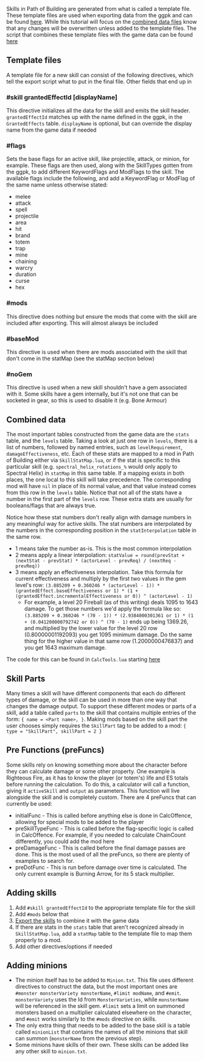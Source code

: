 Skills in Path of Building are generated from what is called a template file.  These template files are used when exporting data from the ggpk and can be found [here](../src/Export/Skills).  While this tutorial will focus on the [combined data files](../src/Data/Skills) know that any changes will be overwritten unless added to the template files.  The script that combines these template files with the game data can be found [here](../src/Export/Scripts/skills.lua)

## Template files

A template file for a new skill can consist of the following directives, which tell the export script what to put in the final file.  Other fields that end up in 

### #skill grantedEffectId [displayName]
This directive initializes all the data for the skill and emits the skill header.  `grantedEffectId` matches up with the name defined in the ggpk, in the `GrantedEffects` table.  `displayName` is optional, but can override the display name from the game data if needed

### #flags
Sets the base flags for an active skill, like projectile, attack, or minion, for example.  These flags are then used, along with the SkillTypes gotten from the ggpk, to add different KeywordFlags and ModFlags to the skill.  The available flags include the following, and add a KeywordFlag or ModFlag of the same name unless otherwise stated:
  * melee
  * attack
  * spell
  * projectile
  * area
  * hit
  * brand
  * totem
  * trap
  * mine
  * chaining
  * warcry
  * duration
  * curse
  * hex

### #mods
This directive does nothing but ensure the mods that come with the skill are included after exporting.  This will almost always be included

### #baseMod
This directive is used when there are mods associated with the skill that don't come in the statMap (see the statMap section below)

### #noGem
This directive is used when a new skill shouldn't have a gem associated with it.  Some skills have a gem internally, but it's not one that can be socketed in gear, so this is used to disable it (e.g. Bone Armour)

## Combined data

The most important tables constructed from the game data are the `stats` table, and the `levels` table.  Taking a look at just one row in `levels`, there is a list of numbers, followed by named entries, such as `levelRequirement`, `damageEffectiveness`, etc.  Each of these stats are mapped to a mod in Path of Building either via `SkillStatMap.lua`, or if the stat is specific to this particular skill (e.g. `spectral_helix_rotations_%` would only apply to Spectral Helix) in `statMap` in this same table.  If a mapping exists in both places, the one local to this skill will take precedence.  The corresponding mod will have `nil` in place of its normal value, and that value instead comes from this row in the `levels` table.  Notice that not all of the stats have a number in the first part of the `levels` row.  These extra stats are usually for booleans/flags that are always true.

Notice how these stat numbers don't really align with damage numbers in any meaningful way for active skills.  The stat numbers are interpolated by the numbers in the corresponding position in the `statInterpolation` table in the same row.
* 1 means take the number as-is.  This is the most common interpolation
* 2 means apply a linear interpolation: `statValue = round(prevStat + (nextStat - prevStat) * (actorLevel - prevReq) / (nextReq - prevReq))`
* 3 means apply an effectiveness interpolation.  Take this formula for current effectiveness and multiply by the first two values in the gem level's row: `(3.885209 + 0.360246 * (actorLevel - 1)) * (grantedEffect.baseEffectiveness or 1) * (1 + (grantedEffect.incrementalEffectiveness or 0)) ^ (actorLevel - 1)`
  - For example, a level 20 Fireball (as of this writing) deals 1095 to 1643 damage.  To get those numbers we'd apply the formula like so: `(3.885209 + 0.360246 * (70 - 1)) * (2.9384000301361 or 1) * (1 + (0.041200000792742 or 0)) ^ (70 - 1)` ends up being 1369.26, and multiplied by the lower value for the level 20 row (0.80000001192093) you get 1095 minimum damage.  Do the same thing for the higher value in that same row (1.2000000476837) and you get 1643 maximum damage.

The code for this can be found in `CalcTools.lua` starting [here](../src/Modules/CalcTools.lua#L166)

## Skill Parts

Many times a skill will have different components that each do different types of damage, or the skill can be used in more than one way that changes the damage output.  To support these different modes or parts of a skill, add a table called `parts` to the skill that contains multiple entries of the form: `{ name = <Part name>, }`.  Making mods based on the skill part the user chooses simply requires the `SkillPart` tag to be added to a mod: `{ type = "SkillPart", skillPart = 2 }`

## Pre Functions (preFuncs)

Some skills rely on knowing something more about the character before they can calculate damage or some other property.  One example is Righteous Fire, as it has to know the player (or totem's) life and ES totals before running the calculation.  To do this, a calculator will call a function, giving it `activeSkill` and `output` as parameters.  This function will live alongside the skill and is completely custom.  There are 4 preFuncs that can currently be used:
* initialFunc - This is called before anything else is done in CalcOffence, allowing for special mods to be added to the player
* preSkillTypeFunc - This is called before the flag-specific logic is called in CalcOffence.  For example, if you needed to calculate ChainCount differently, you could add the mod here
* preDamageFunc - This is called before the final damage passes are done.  This is the most used of all the preFuncs, so there are plenty of examples to search for.
* preDotFunc - This is run before damage over time is calculated.  The only current example is Burning Arrow, for its 5 stack multiplier.

## Adding skills

1. Add `#skill grantedEffectId` to the appropriate template file for the skill
2. Add `#mods` below that
3. [Export the skills](../CONTRIBUTING.md#exporting-ggpk-data-from-path-of-exile) to combine it with the game data
4. If there are stats in the `stats` table that aren't recognized already in `SkillStatMap.lua`, add a `statMap` table to the template file to map them properly to a mod.
5. Add other directives/options if needed

## Adding minions

* The minion itself has to be added to `Minion.txt`.  This file uses different directives to construct the data, but the most important ones are `#monster monsterVariety monsterName`, `#limit modName`, and `#emit`. `monsterVariety` uses the Id from `MonsterVarieties`, while `monsterName` will be referenced in the skill gem.  `#limit` sets a limit on summoned monsters based on a multiplier calculated elsewhere on the character, and `#emit` works similarly to the `#mods` directive on skills.
* The only extra thing that needs to be added to the base skill is a table called `minionList` that contains the names of all the minions that skill can summon (`monsterName` from the previous step).
* Some minions have skills of their own.  These skills can be added like any other skill to `minion.txt`.

